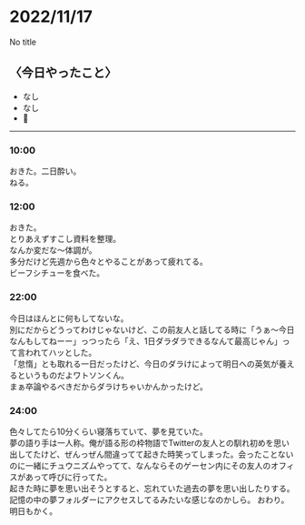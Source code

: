 2022/11/17
============

No title

## 〈今日やったこと〉  
* なし
* なし
* 🍐

---

### 10:00 
おきた。二日酔い。  
ねる。  

### 12:00 
おきた。  
とりあえずすこし資料を整理。  
なんか変だな～体調が。  
多分だけど先週から色々とやることがあって疲れてる。  
ビーフシチューを食べた。  

### 22:00 
今日はほんとに何もしてないな。  
別にだからどうってわけじゃないけど、この前友人と話してる時に「うぁ〜今日なんもしてねーー」っつったら「え、1日ダラダラできるなんて最高じゃん」って言われてハッとした。  
「怠惰」とも取れる一日だったけど、今日のダラけによって明日への英気が養えるというものだよワトソンくん。  
まぁ卒論やるべきだからダラけちゃいかんかったけど。  

### 24:00 
色々してたら10分くらい寝落ちていて、夢を見ていた。  
夢の語り手は一人称。俺が語る形の枠物語でTwitterの友人との馴れ初めを思い出してたけど、ぜんっぜん間違ってて起きた時笑ってしまった。会ったことないのに一緒にチュウニズムやってて、なんならそのゲーセン内にその友人のオフィスがあって呼びに行ってた。  
起きた時に夢を思い出そうとすると、忘れていた過去の夢を思い出したりする。記憶の中の夢フォルダーにアクセスしてるみたいな感じなのかしら。
おわり。明日もかく。
